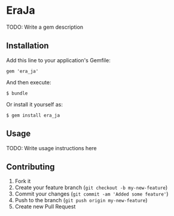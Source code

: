 # EraJa

TODO: Write a gem description

## Installation

Add this line to your application's Gemfile:

    gem 'era_ja'

And then execute:

    $ bundle

Or install it yourself as:

    $ gem install era_ja

## Usage

TODO: Write usage instructions here

## Contributing

1. Fork it
2. Create your feature branch (`git checkout -b my-new-feature`)
3. Commit your changes (`git commit -am 'Added some feature'`)
4. Push to the branch (`git push origin my-new-feature`)
5. Create new Pull Request
